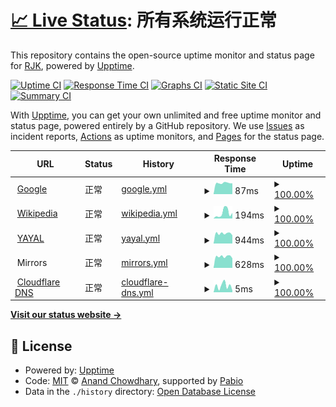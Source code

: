 # [📈 Live Status](https://upptime.yayal.cc): <!--live status--> **所有系统运行正常**

This repository contains the open-source uptime monitor and status page for [RJK](https://www.yayal.cc/), powered by [Upptime](https://github.com/upptime/upptime).

[![Uptime CI](https://github.com/Iuleoo/Upptime/workflows/Uptime%20CI/badge.svg)](https://github.com/Iuleoo/Upptime/actions?query=workflow%3A%22Uptime+CI%22)
[![Response Time CI](https://github.com/Iuleoo/Upptime/workflows/Response%20Time%20CI/badge.svg)](https://github.com/Iuleoo/Upptime/actions?query=workflow%3A%22Response+Time+CI%22)
[![Graphs CI](https://github.com/Iuleoo/Upptime/workflows/Graphs%20CI/badge.svg)](https://github.com/Iuleoo/Upptime/actions?query=workflow%3A%22Graphs+CI%22)
[![Static Site CI](https://github.com/Iuleoo/Upptime/workflows/Static%20Site%20CI/badge.svg)](https://github.com/Iuleoo/Upptime/actions?query=workflow%3A%22Static+Site+CI%22)
[![Summary CI](https://github.com/Iuleoo/Upptime/workflows/Summary%20CI/badge.svg)](https://github.com/Iuleoo/Upptime/actions?query=workflow%3A%22Summary+CI%22)

With [Upptime](https://upptime.js.org), you can get your own unlimited and free uptime monitor and status page, powered entirely by a GitHub repository. We use [Issues](https://github.com/Iuleoo/Upptime/issues) as incident reports, [Actions](https://github.com/Iuleoo/Upptime/actions) as uptime monitors, and [Pages](https://upptime.yayal.cc) for the status page.

<!--start: status pages-->
<!-- This summary is generated by Upptime (https://github.com/upptime/upptime) -->
<!-- Do not edit this manually, your changes will be overwritten -->
<!-- prettier-ignore -->
| URL | Status | History | Response Time | Uptime |
| --- | ------ | ------- | ------------- | ------ |
| <img alt="" src="https://icons.duckduckgo.com/ip3/www.google.com.ico" height="13"> [Google](https://www.google.com) | 正常 | [google.yml](https://github.com/Iuleoo/Upptime/commits/HEAD/history/google.yml) | <details><summary><img alt="Response time graph" src="./graphs/google/response-time-week.png" height="20"> 87ms</summary><br><a href="https://upptime.yayal.cc/history/google"><img alt="Response time 111" src="https://img.shields.io/endpoint?url=https%3A%2F%2Fraw.githubusercontent.com%2FIuleoo%2FUpptime%2FHEAD%2Fapi%2Fgoogle%2Fresponse-time.json"></a><br><a href="https://upptime.yayal.cc/history/google"><img alt="24-hour response time 85" src="https://img.shields.io/endpoint?url=https%3A%2F%2Fraw.githubusercontent.com%2FIuleoo%2FUpptime%2FHEAD%2Fapi%2Fgoogle%2Fresponse-time-day.json"></a><br><a href="https://upptime.yayal.cc/history/google"><img alt="7-day response time 87" src="https://img.shields.io/endpoint?url=https%3A%2F%2Fraw.githubusercontent.com%2FIuleoo%2FUpptime%2FHEAD%2Fapi%2Fgoogle%2Fresponse-time-week.json"></a><br><a href="https://upptime.yayal.cc/history/google"><img alt="30-day response time 111" src="https://img.shields.io/endpoint?url=https%3A%2F%2Fraw.githubusercontent.com%2FIuleoo%2FUpptime%2FHEAD%2Fapi%2Fgoogle%2Fresponse-time-month.json"></a><br><a href="https://upptime.yayal.cc/history/google"><img alt="1-year response time 111" src="https://img.shields.io/endpoint?url=https%3A%2F%2Fraw.githubusercontent.com%2FIuleoo%2FUpptime%2FHEAD%2Fapi%2Fgoogle%2Fresponse-time-year.json"></a></details> | <details><summary><a href="https://upptime.yayal.cc/history/google">100.00%</a></summary><a href="https://upptime.yayal.cc/history/google"><img alt="All-time uptime 100.00%" src="https://img.shields.io/endpoint?url=https%3A%2F%2Fraw.githubusercontent.com%2FIuleoo%2FUpptime%2FHEAD%2Fapi%2Fgoogle%2Fuptime.json"></a><br><a href="https://upptime.yayal.cc/history/google"><img alt="24-hour uptime 100.00%" src="https://img.shields.io/endpoint?url=https%3A%2F%2Fraw.githubusercontent.com%2FIuleoo%2FUpptime%2FHEAD%2Fapi%2Fgoogle%2Fuptime-day.json"></a><br><a href="https://upptime.yayal.cc/history/google"><img alt="7-day uptime 100.00%" src="https://img.shields.io/endpoint?url=https%3A%2F%2Fraw.githubusercontent.com%2FIuleoo%2FUpptime%2FHEAD%2Fapi%2Fgoogle%2Fuptime-week.json"></a><br><a href="https://upptime.yayal.cc/history/google"><img alt="30-day uptime 100.00%" src="https://img.shields.io/endpoint?url=https%3A%2F%2Fraw.githubusercontent.com%2FIuleoo%2FUpptime%2FHEAD%2Fapi%2Fgoogle%2Fuptime-month.json"></a><br><a href="https://upptime.yayal.cc/history/google"><img alt="1-year uptime 100.00%" src="https://img.shields.io/endpoint?url=https%3A%2F%2Fraw.githubusercontent.com%2FIuleoo%2FUpptime%2FHEAD%2Fapi%2Fgoogle%2Fuptime-year.json"></a></details>
| <img alt="" src="https://icons.duckduckgo.com/ip3/zh.wikipedia.org.ico" height="13"> [Wikipedia](https://zh.wikipedia.org) | 正常 | [wikipedia.yml](https://github.com/Iuleoo/Upptime/commits/HEAD/history/wikipedia.yml) | <details><summary><img alt="Response time graph" src="./graphs/wikipedia/response-time-week.png" height="20"> 194ms</summary><br><a href="https://upptime.yayal.cc/history/wikipedia"><img alt="Response time 175" src="https://img.shields.io/endpoint?url=https%3A%2F%2Fraw.githubusercontent.com%2FIuleoo%2FUpptime%2FHEAD%2Fapi%2Fwikipedia%2Fresponse-time.json"></a><br><a href="https://upptime.yayal.cc/history/wikipedia"><img alt="24-hour response time 195" src="https://img.shields.io/endpoint?url=https%3A%2F%2Fraw.githubusercontent.com%2FIuleoo%2FUpptime%2FHEAD%2Fapi%2Fwikipedia%2Fresponse-time-day.json"></a><br><a href="https://upptime.yayal.cc/history/wikipedia"><img alt="7-day response time 194" src="https://img.shields.io/endpoint?url=https%3A%2F%2Fraw.githubusercontent.com%2FIuleoo%2FUpptime%2FHEAD%2Fapi%2Fwikipedia%2Fresponse-time-week.json"></a><br><a href="https://upptime.yayal.cc/history/wikipedia"><img alt="30-day response time 175" src="https://img.shields.io/endpoint?url=https%3A%2F%2Fraw.githubusercontent.com%2FIuleoo%2FUpptime%2FHEAD%2Fapi%2Fwikipedia%2Fresponse-time-month.json"></a><br><a href="https://upptime.yayal.cc/history/wikipedia"><img alt="1-year response time 175" src="https://img.shields.io/endpoint?url=https%3A%2F%2Fraw.githubusercontent.com%2FIuleoo%2FUpptime%2FHEAD%2Fapi%2Fwikipedia%2Fresponse-time-year.json"></a></details> | <details><summary><a href="https://upptime.yayal.cc/history/wikipedia">100.00%</a></summary><a href="https://upptime.yayal.cc/history/wikipedia"><img alt="All-time uptime 100.00%" src="https://img.shields.io/endpoint?url=https%3A%2F%2Fraw.githubusercontent.com%2FIuleoo%2FUpptime%2FHEAD%2Fapi%2Fwikipedia%2Fuptime.json"></a><br><a href="https://upptime.yayal.cc/history/wikipedia"><img alt="24-hour uptime 100.00%" src="https://img.shields.io/endpoint?url=https%3A%2F%2Fraw.githubusercontent.com%2FIuleoo%2FUpptime%2FHEAD%2Fapi%2Fwikipedia%2Fuptime-day.json"></a><br><a href="https://upptime.yayal.cc/history/wikipedia"><img alt="7-day uptime 100.00%" src="https://img.shields.io/endpoint?url=https%3A%2F%2Fraw.githubusercontent.com%2FIuleoo%2FUpptime%2FHEAD%2Fapi%2Fwikipedia%2Fuptime-week.json"></a><br><a href="https://upptime.yayal.cc/history/wikipedia"><img alt="30-day uptime 100.00%" src="https://img.shields.io/endpoint?url=https%3A%2F%2Fraw.githubusercontent.com%2FIuleoo%2FUpptime%2FHEAD%2Fapi%2Fwikipedia%2Fuptime-month.json"></a><br><a href="https://upptime.yayal.cc/history/wikipedia"><img alt="1-year uptime 100.00%" src="https://img.shields.io/endpoint?url=https%3A%2F%2Fraw.githubusercontent.com%2FIuleoo%2FUpptime%2FHEAD%2Fapi%2Fwikipedia%2Fuptime-year.json"></a></details>
| <img alt="" src="https://icons.duckduckgo.com/ip3/www.yayal.cc.ico" height="13"> [YAYAL](https://www.yayal.cc) | 正常 | [yayal.yml](https://github.com/Iuleoo/Upptime/commits/HEAD/history/yayal.yml) | <details><summary><img alt="Response time graph" src="./graphs/yayal/response-time-week.png" height="20"> 944ms</summary><br><a href="https://upptime.yayal.cc/history/yayal"><img alt="Response time 960" src="https://img.shields.io/endpoint?url=https%3A%2F%2Fraw.githubusercontent.com%2FIuleoo%2FUpptime%2FHEAD%2Fapi%2Fyayal%2Fresponse-time.json"></a><br><a href="https://upptime.yayal.cc/history/yayal"><img alt="24-hour response time 774" src="https://img.shields.io/endpoint?url=https%3A%2F%2Fraw.githubusercontent.com%2FIuleoo%2FUpptime%2FHEAD%2Fapi%2Fyayal%2Fresponse-time-day.json"></a><br><a href="https://upptime.yayal.cc/history/yayal"><img alt="7-day response time 944" src="https://img.shields.io/endpoint?url=https%3A%2F%2Fraw.githubusercontent.com%2FIuleoo%2FUpptime%2FHEAD%2Fapi%2Fyayal%2Fresponse-time-week.json"></a><br><a href="https://upptime.yayal.cc/history/yayal"><img alt="30-day response time 960" src="https://img.shields.io/endpoint?url=https%3A%2F%2Fraw.githubusercontent.com%2FIuleoo%2FUpptime%2FHEAD%2Fapi%2Fyayal%2Fresponse-time-month.json"></a><br><a href="https://upptime.yayal.cc/history/yayal"><img alt="1-year response time 960" src="https://img.shields.io/endpoint?url=https%3A%2F%2Fraw.githubusercontent.com%2FIuleoo%2FUpptime%2FHEAD%2Fapi%2Fyayal%2Fresponse-time-year.json"></a></details> | <details><summary><a href="https://upptime.yayal.cc/history/yayal">100.00%</a></summary><a href="https://upptime.yayal.cc/history/yayal"><img alt="All-time uptime 100.00%" src="https://img.shields.io/endpoint?url=https%3A%2F%2Fraw.githubusercontent.com%2FIuleoo%2FUpptime%2FHEAD%2Fapi%2Fyayal%2Fuptime.json"></a><br><a href="https://upptime.yayal.cc/history/yayal"><img alt="24-hour uptime 100.00%" src="https://img.shields.io/endpoint?url=https%3A%2F%2Fraw.githubusercontent.com%2FIuleoo%2FUpptime%2FHEAD%2Fapi%2Fyayal%2Fuptime-day.json"></a><br><a href="https://upptime.yayal.cc/history/yayal"><img alt="7-day uptime 100.00%" src="https://img.shields.io/endpoint?url=https%3A%2F%2Fraw.githubusercontent.com%2FIuleoo%2FUpptime%2FHEAD%2Fapi%2Fyayal%2Fuptime-week.json"></a><br><a href="https://upptime.yayal.cc/history/yayal"><img alt="30-day uptime 100.00%" src="https://img.shields.io/endpoint?url=https%3A%2F%2Fraw.githubusercontent.com%2FIuleoo%2FUpptime%2FHEAD%2Fapi%2Fyayal%2Fuptime-month.json"></a><br><a href="https://upptime.yayal.cc/history/yayal"><img alt="1-year uptime 100.00%" src="https://img.shields.io/endpoint?url=https%3A%2F%2Fraw.githubusercontent.com%2FIuleoo%2FUpptime%2FHEAD%2Fapi%2Fyayal%2Fuptime-year.json"></a></details>
| <img alt="" src="https://icons.duckduckgo.com/ip3/null.ico" height="13"> Mirrors | 正常 | [mirrors.yml](https://github.com/Iuleoo/Upptime/commits/HEAD/history/mirrors.yml) | <details><summary><img alt="Response time graph" src="./graphs/mirrors/response-time-week.png" height="20"> 628ms</summary><br><a href="https://upptime.yayal.cc/history/mirrors"><img alt="Response time 653" src="https://img.shields.io/endpoint?url=https%3A%2F%2Fraw.githubusercontent.com%2FIuleoo%2FUpptime%2FHEAD%2Fapi%2Fmirrors%2Fresponse-time.json"></a><br><a href="https://upptime.yayal.cc/history/mirrors"><img alt="24-hour response time 526" src="https://img.shields.io/endpoint?url=https%3A%2F%2Fraw.githubusercontent.com%2FIuleoo%2FUpptime%2FHEAD%2Fapi%2Fmirrors%2Fresponse-time-day.json"></a><br><a href="https://upptime.yayal.cc/history/mirrors"><img alt="7-day response time 628" src="https://img.shields.io/endpoint?url=https%3A%2F%2Fraw.githubusercontent.com%2FIuleoo%2FUpptime%2FHEAD%2Fapi%2Fmirrors%2Fresponse-time-week.json"></a><br><a href="https://upptime.yayal.cc/history/mirrors"><img alt="30-day response time 653" src="https://img.shields.io/endpoint?url=https%3A%2F%2Fraw.githubusercontent.com%2FIuleoo%2FUpptime%2FHEAD%2Fapi%2Fmirrors%2Fresponse-time-month.json"></a><br><a href="https://upptime.yayal.cc/history/mirrors"><img alt="1-year response time 653" src="https://img.shields.io/endpoint?url=https%3A%2F%2Fraw.githubusercontent.com%2FIuleoo%2FUpptime%2FHEAD%2Fapi%2Fmirrors%2Fresponse-time-year.json"></a></details> | <details><summary><a href="https://upptime.yayal.cc/history/mirrors">100.00%</a></summary><a href="https://upptime.yayal.cc/history/mirrors"><img alt="All-time uptime 100.00%" src="https://img.shields.io/endpoint?url=https%3A%2F%2Fraw.githubusercontent.com%2FIuleoo%2FUpptime%2FHEAD%2Fapi%2Fmirrors%2Fuptime.json"></a><br><a href="https://upptime.yayal.cc/history/mirrors"><img alt="24-hour uptime 100.00%" src="https://img.shields.io/endpoint?url=https%3A%2F%2Fraw.githubusercontent.com%2FIuleoo%2FUpptime%2FHEAD%2Fapi%2Fmirrors%2Fuptime-day.json"></a><br><a href="https://upptime.yayal.cc/history/mirrors"><img alt="7-day uptime 100.00%" src="https://img.shields.io/endpoint?url=https%3A%2F%2Fraw.githubusercontent.com%2FIuleoo%2FUpptime%2FHEAD%2Fapi%2Fmirrors%2Fuptime-week.json"></a><br><a href="https://upptime.yayal.cc/history/mirrors"><img alt="30-day uptime 100.00%" src="https://img.shields.io/endpoint?url=https%3A%2F%2Fraw.githubusercontent.com%2FIuleoo%2FUpptime%2FHEAD%2Fapi%2Fmirrors%2Fuptime-month.json"></a><br><a href="https://upptime.yayal.cc/history/mirrors"><img alt="1-year uptime 100.00%" src="https://img.shields.io/endpoint?url=https%3A%2F%2Fraw.githubusercontent.com%2FIuleoo%2FUpptime%2FHEAD%2Fapi%2Fmirrors%2Fuptime-year.json"></a></details>
| <img alt="" src="https://icons.duckduckgo.com/ip3/null.ico" height="13"> [Cloudflare DNS](1.1.1.1) | 正常 | [cloudflare-dns.yml](https://github.com/Iuleoo/Upptime/commits/HEAD/history/cloudflare-dns.yml) | <details><summary><img alt="Response time graph" src="./graphs/cloudflare-dns/response-time-week.png" height="20"> 5ms</summary><br><a href="https://upptime.yayal.cc/history/cloudflare-dns"><img alt="Response time 6" src="https://img.shields.io/endpoint?url=https%3A%2F%2Fraw.githubusercontent.com%2FIuleoo%2FUpptime%2FHEAD%2Fapi%2Fcloudflare-dns%2Fresponse-time.json"></a><br><a href="https://upptime.yayal.cc/history/cloudflare-dns"><img alt="24-hour response time 2" src="https://img.shields.io/endpoint?url=https%3A%2F%2Fraw.githubusercontent.com%2FIuleoo%2FUpptime%2FHEAD%2Fapi%2Fcloudflare-dns%2Fresponse-time-day.json"></a><br><a href="https://upptime.yayal.cc/history/cloudflare-dns"><img alt="7-day response time 5" src="https://img.shields.io/endpoint?url=https%3A%2F%2Fraw.githubusercontent.com%2FIuleoo%2FUpptime%2FHEAD%2Fapi%2Fcloudflare-dns%2Fresponse-time-week.json"></a><br><a href="https://upptime.yayal.cc/history/cloudflare-dns"><img alt="30-day response time 6" src="https://img.shields.io/endpoint?url=https%3A%2F%2Fraw.githubusercontent.com%2FIuleoo%2FUpptime%2FHEAD%2Fapi%2Fcloudflare-dns%2Fresponse-time-month.json"></a><br><a href="https://upptime.yayal.cc/history/cloudflare-dns"><img alt="1-year response time 6" src="https://img.shields.io/endpoint?url=https%3A%2F%2Fraw.githubusercontent.com%2FIuleoo%2FUpptime%2FHEAD%2Fapi%2Fcloudflare-dns%2Fresponse-time-year.json"></a></details> | <details><summary><a href="https://upptime.yayal.cc/history/cloudflare-dns">100.00%</a></summary><a href="https://upptime.yayal.cc/history/cloudflare-dns"><img alt="All-time uptime 100.00%" src="https://img.shields.io/endpoint?url=https%3A%2F%2Fraw.githubusercontent.com%2FIuleoo%2FUpptime%2FHEAD%2Fapi%2Fcloudflare-dns%2Fuptime.json"></a><br><a href="https://upptime.yayal.cc/history/cloudflare-dns"><img alt="24-hour uptime 100.00%" src="https://img.shields.io/endpoint?url=https%3A%2F%2Fraw.githubusercontent.com%2FIuleoo%2FUpptime%2FHEAD%2Fapi%2Fcloudflare-dns%2Fuptime-day.json"></a><br><a href="https://upptime.yayal.cc/history/cloudflare-dns"><img alt="7-day uptime 100.00%" src="https://img.shields.io/endpoint?url=https%3A%2F%2Fraw.githubusercontent.com%2FIuleoo%2FUpptime%2FHEAD%2Fapi%2Fcloudflare-dns%2Fuptime-week.json"></a><br><a href="https://upptime.yayal.cc/history/cloudflare-dns"><img alt="30-day uptime 100.00%" src="https://img.shields.io/endpoint?url=https%3A%2F%2Fraw.githubusercontent.com%2FIuleoo%2FUpptime%2FHEAD%2Fapi%2Fcloudflare-dns%2Fuptime-month.json"></a><br><a href="https://upptime.yayal.cc/history/cloudflare-dns"><img alt="1-year uptime 100.00%" src="https://img.shields.io/endpoint?url=https%3A%2F%2Fraw.githubusercontent.com%2FIuleoo%2FUpptime%2FHEAD%2Fapi%2Fcloudflare-dns%2Fuptime-year.json"></a></details>

<!--end: status pages-->

[**Visit our status website →**](https://upptime.yayal.cc)

## 📄 License

- Powered by: [Upptime](https://github.com/upptime/upptime)
- Code: [MIT](./LICENSE) © [Anand Chowdhary](https://anandchowdhary.com), supported by [Pabio](https://pabio.com)
- Data in the `./history` directory: [Open Database License](https://opendatacommons.org/licenses/odbl/1-0/)

